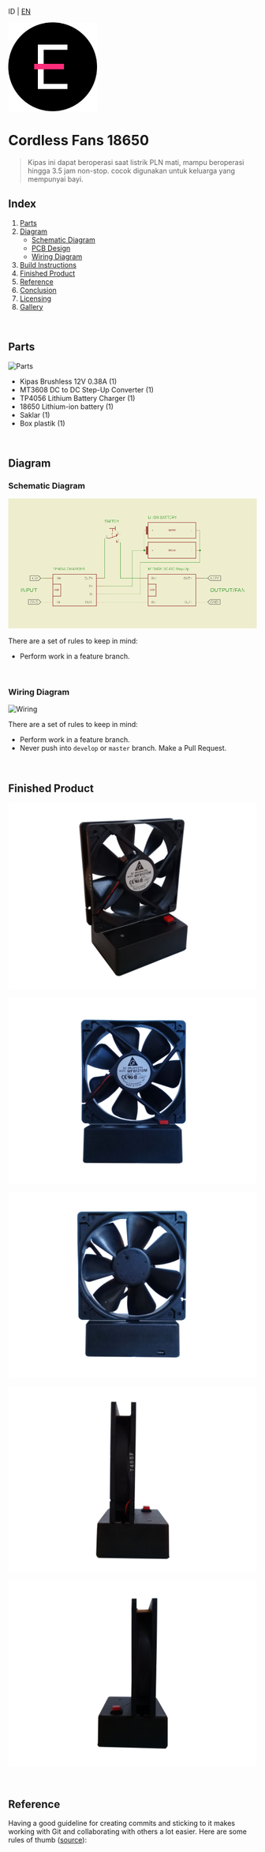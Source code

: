 ID | [EN](./README-en.md)


[<img src="./img/logo.png" width="180" height="180">](http://fikifir.com)

# Cordless Fans 18650

> Kipas ini dapat beroperasi saat listrik PLN mati, mampu beroperasi hingga 3.5 jam non-stop. cocok digunakan untuk keluarga yang mempunyai bayi.


## Index

1. [Parts](#parts)
2. [Diagram](#diagram)
	- [Schematic Diagram](#schematic)
	- [PCB Design](#pcb)
	- [Wiring Diagram](#wiring)
3. [Build Instructions](#wiring)
4. [Finished Product](#finished)
5. [Reference](#reference)
6. [Conclusion](#conclusion)
7. [Licensing](#licensing)
8. [Gallery](#gallery)

<a name="parts"></a>
<br>

## Parts

![Parts](/img/parts.jpg)

- Kipas Brushless 12V 0.38A (1)
- MT3608 DC to DC Step-Up Converter (1)
- TP4056 Lithium Battery Charger (1)
- 18650 Lithium-ion battery (1)
- Saklar (1)
- Box plastik (1)

<a name="diagram"></a>
<br>

## Diagram

<a name="schematic"></a>

### Schematic Diagram

![Schematic](/img/06-cordless-fan-schematic.png)

There are a set of rules to keep in mind:
* Perform work in a feature branch.

<a name="wiring"></a>
<br>

### Wiring Diagram
 
![Wiring](/img/wiring.jpg)
 
There are a set of rules to keep in mind:
* Perform work in a feature branch.
* Never push into `develop` or `master` branch. Make a Pull Request.

<a name="finished"></a>
<br>

## Finished Product

![Cover](/img/01-cordless-fan-cover.jpg)

![Tampak Samping](/img/02-cordless-fan-front.jpg)

![Tampak Belakang](/img/03-cordless-fan-back.jpg)

![Samping Kiri](/img/04-cordless-fan-left.jpg)

![Samping Kanan](/img/05-cordless-fan-right.jpg)



<a name="reference"></a>
<br>

## Reference

Having a good guideline for creating commits and sticking to it makes working with Git and collaborating with others a lot easier. Here are some rules of thumb ([source](https://chris.beams.io/posts/git-commit/#seven-rules)):
